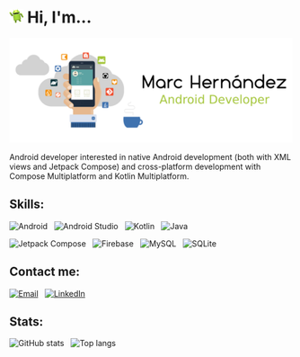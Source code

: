 <!-- Icon & intro -->
<h1 align="left">
  <picture>
    <source media="(prefers-color-scheme: dark)" srcset="./hi_android_robot.png" height="25">
    <img alt="" src="./hi_android_robot.png" height="25">
  </picture>
  Hi, I'm...
</h1>

<!-- Header picture -->
<picture>
  <source media="(prefers-color-scheme: dark)" srcset="./dark_mode_header.png">
  <img alt="Marc Hernández" src="./light_mode_header.png">
</picture>

<!-- Text only -->
Android developer interested in native Android development (both with XML views and Jetpack Compose) and cross-platform development with Compose Multiplatform and Kotlin Multiplatform.

<!-- Skills -->
## Skills:
<div>
<!-- Android -->
<a>
  <picture>
    <source media="(prefers-color-scheme: dark)" srcset="https://img.shields.io/badge/-Android-333333?style=plastic&logo=android" height="22">
    <img alt="Android" src="https://img.shields.io/badge/-Android-333333?style=plastic&logo=android" height="22">
  </picture>
</a>
&nbsp;
<!-- Android Studio -->
<a>
  <picture>
    <source media="(prefers-color-scheme: dark)" srcset="https://img.shields.io/badge/-Android%20Studio-333333?style=plastic&logo=android-studio" height="22">
    <img alt="Android Studio" src="https://img.shields.io/badge/-Android%20Studio-333333?style=plastic&logo=android-studio" height="22">
  </picture>
</a>
&nbsp;
<!-- Kotlin -->
<a>
  <picture>
    <source media="(prefers-color-scheme: dark)" srcset="https://img.shields.io/badge/-Kotlin-333333?style=plastic&logo=kotlin" height="22">
    <img alt="Kotlin" src="https://img.shields.io/badge/-Kotlin-333333?style=plastic&logo=kotlin" height="22">
  </picture>
</a>
&nbsp;
<!-- Java -->
<a>
  <picture>
    <source media="(prefers-color-scheme: dark)" srcset="https://img.shields.io/badge/-Java-333333?style=plastic&logo=java" height="22">
    <img alt="Java" src="https://img.shields.io/badge/-Java-333333?style=plastic&logo=java" height="22">
  </picture>
</a>
&nbsp;
</div>
<p></p>
<div>
<!-- Jetpack Compose -->
<a>
  <picture>
    <source media="(prefers-color-scheme: dark)" srcset="https://img.shields.io/badge/-Jetpack Compose-333333?style=plastic&logo=jetpackcompose" height="22">
    <img alt="Jetpack Compose" src="https://img.shields.io/badge/-Jetpack Compose-333333?style=plastic&logo=jetpackcompose" height="22">
  </picture>
</a>
&nbsp;
<!-- Firebase -->
<a>
  <picture>
    <source media="(prefers-color-scheme: dark)" srcset="https://img.shields.io/badge/-Firebase-333333?style=plastic&logo=firebase" height="22">
    <img alt="Firebase" src="https://img.shields.io/badge/-Firebase-333333?style=plastic&logo=firebase" height="22">
  </picture>
</a>
&nbsp;
<!-- MySQL -->
<a>
  <picture>
    <source media="(prefers-color-scheme: dark)" srcset="https://img.shields.io/badge/-MySQL-333333?style=plastic&logo=mysql" height="22">
    <img alt="MySQL" src="https://img.shields.io/badge/-MySQL-333333?style=plastic&logo=mysql" height="22">
  </picture>
</a>
&nbsp;
<!-- SQLite -->
<a>
  <picture>
    <source media="(prefers-color-scheme: dark)" srcset="https://img.shields.io/badge/-SQLite-333333?style=plastic&logo=sqlite" height="22">
    <img alt="SQLite" src="https://img.shields.io/badge/-SQLite-333333?style=plastic&logo=sqlite" height="22">
  </picture>
</a>

<!-- Contact me -->
## Contact me:
<p align="left">
<!-- Email -->
<a href="mailto:marc.hernandez.dev@gmail.com"><img alt="Email" src="https://img.shields.io/badge/Email-marc.hernandez.dev@gmail.com-informational?style=plastic&logo=gmail" height="21"></a>
&nbsp;
<!-- Linkedin -->
<a href="https://www.linkedin.com/in/marc-hernandez-armengod/"><img alt="LinkedIn" src="https://img.shields.io/badge/LinkedIn-Marc%20Hernández%20Armengod-informational?style=plastic&logo=linkedin" height="21"></a>
&nbsp;
<!-- Twitter -->
<!--<a href="https://twitter.com/marchernandez83/"><img alt="Twitter" src="https://img.shields.io/badge/Twitter-@marchernandez83-informational?style=plastic&logo=twitter" height="21"></a>
</p> -->

<!-- Stats -->
## Stats:
<!-- GitHub stats - dark & clear -->
<a>
  <picture>
    <source media="(prefers-color-scheme: dark)" srcset="https://github-readme-stats.vercel.app/api?username=marchdz&show_icons=true&theme=github_dark_dimmed&rank_icon=github&hide=stars&bg_color=0d1117&text_color=FFFFFF">
    <img alt="GitHub stats" src="https://github-readme-stats.vercel.app/api?username=marchdz&show_icons=true&theme=default&rank_icon=github&hide=stars">
  </picture>
</a>
&nbsp;
<!-- Top langs - dark & clear -->
<a>
  <picture>
    <source media="(prefers-color-scheme: dark)" srcset="https://github-readme-stats.vercel.app/api/top-langs/?username=marchdz&layout=compact&theme=github_dark_dimmed&bg_color=0d1117&text_color=FFFFFF">
    <img alt="Top langs" src="https://github-readme-stats.vercel.app/api/top-langs/?username=marchdz&layout=compact&theme=default">
  </picture>
</a>
